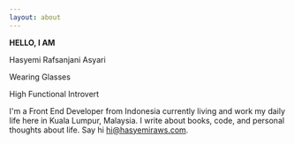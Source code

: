 ```yaml
---
layout: about
---
```


<div class="about_row">
    <section class="about_text">        
        <div class="about_image" style="background-image: url('{{ '/assets/images/profile_2.jpg'|theme }}');">   
        </div>
        <p class="about_text-intro"><b>HELLO, I AM</b></p>        
        <div class="about_text-typed">
            <div id="textString">
                <p>Hasyemi Rafsanjani Asyari</p>
                <p>Wearing Glasses</p>
                <p>High Functional Introvert</p>
            </div>
            <span class="about_text-wrap textWrap"></span>
        </div>
        <p>I'm a Front End Developer from Indonesia currently living and work my daily life here in Kuala Lumpur, Malaysia. I write about books, code, and personal thoughts about life. Say hi <a class="footer__about--info--link" href="mailto:{{ site.email }}">hi@hasyemiraws.com</a>.</p>
        <div class="footer__about--social">
        <a target="_blank" href="{{ site.twitter_url }}">
            <i class="fa fa-twitter"></i>         
        </a>
        <a target="_blank" href="{{ site.ig_url }}">
            <i class="fa fa-instagram"></i>
        </a>
        <a target="_blank" href="{{ site.fb_url }}">
            <i class="fa fa-facebook"></i>
        </a>
        <a target="_blank" href="{{ site.youtube_url }}">
            <i class="fa fa-youtube-play"></i>
        </a>        
        <a target="_blank" href="{{ site.codepen_url }}">
            <i class="fa fa-codepen"></i>
        </a>        
        </div>
    </section>    
</div>

<script type="text/javascript" src="https://cdnjs.cloudflare.com/ajax/libs/typed.js/2.0.6/typed.min.js"></script>
<script>
  var typed = new Typed('.textWrap', {
    stringsElement: '#textString',
    loop: true,
    typeSpeed: 50,
    backSpeed: 50,
    cursorChar: '_',
  });
</script>